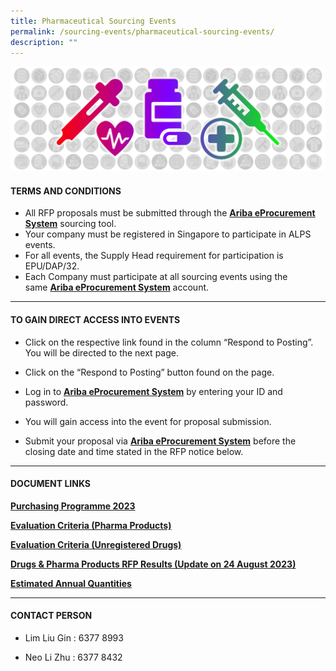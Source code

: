 ```yaml
---
title: Pharmaceutical Sourcing Events
permalink: /sourcing-events/pharmaceutical-sourcing-events/
description: ""
---
```

![](/images/alps_sourcing_events_pharmaceutical_1920x640_clear.png)

#### TERMS AND CONDITIONS

* All RFP proposals must be submitted through the [**Ariba eProcurement System**](https://www.ariba.com/) sourcing tool.
* Your company must be registered in Singapore to participate in ALPS events.
*  For all events, the Supply Head requirement for participation is EPU/DAP/32.
*  Each Company must participate at all sourcing events using the same [**Ariba eProcurement System**](https://www.ariba.com/) account.

____________________________________________________________

#### TO GAIN DIRECT ACCESS INTO EVENTS

* Click on the respective link found in the column “Respond to Posting”. You will be directed to the next page.

* Click on the “Respond to Posting” button found on the page.

* Log in to [**Ariba eProcurement System**](https://www.ariba.com/) by entering your ID and password.

* You will gain access into the event for proposal submission.
* Submit your proposal via [**Ariba eProcurement System**](https://www.ariba.com/) before the closing date and time stated in the RFP notice below.

____________________________________________________________

#### DOCUMENT LINKS

[**Purchasing Programme 2023**](/files/Pharma%20Sourcing%20Events/alps_purchasing_programme.pdf)

[**Evaluation Criteria (Pharma Products)**](/files/Pharma%20Sourcing%20Events/evaluation_criteria_for_pharma_products.pdf)

[**Evaluation Criteria (Unregistered Drugs)**](/files/Pharma%20Sourcing%20Events/evaluation_criteria_for_unregistered_drugs.pdf)

[**Drugs & Pharma Products RFP Results (Update on 24 August 2023)**](/files/Pharma%20Sourcing%20Events/rfp%20results.pdf)

[**Estimated Annual Quantities**](/files/Pharma%20Sourcing%20Events/estimated_annual_quantities_of_pharma_products.pdf)

____________________________________________________________

#### CONTACT PERSON

* Lim Liu Gin : 6377 8993

* Neo Li Zhu : 6377 8432